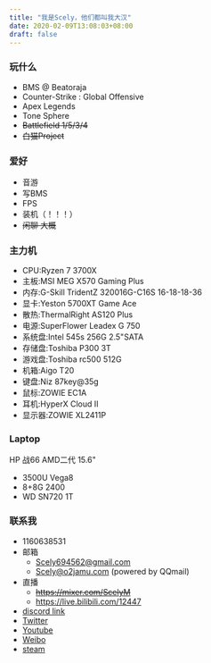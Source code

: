 ```yaml
---
title: "我是Scely，他们都叫我大汉"
date: 2020-02-09T13:08:03+08:00
draft: false
---
```

<!--more-->
### 玩什么
- BMS @ Beatoraja
- Counter-Strike : Global Offensive
- Apex Legends
- Tone Sphere
- ~~Battlefield 1/5/3/4~~
- ~~白猫Project~~
### 爱好
- 音游
- 写BMS
- FPS
- 装机（！！！）
- ~~闲聊 大概~~
### 主力机
- CPU:Ryzen 7 3700X
- 主板:MSI MEG X570 Gaming Plus
- 内存:G-Skill TridentZ 320016G-C16S 16-18-18-36
- 显卡:Yeston 5700XT Game Ace
- 散热:ThermalRight AS120 Plus
- 电源:SuperFlower Leadex G 750
- 系统盘:Intel 545s 256G 2.5"SATA
- 存储盘:Toshiba P300 3T
- 游戏盘:Toshiba rc500 512G
- 机箱:Aigo T20
- 键盘:Niz 87key@35g
- 鼠标:ZOWIE EC1A
- 耳机:HyperX Cloud II
- 显示器:ZOWIE XL2411P
### Laptop
HP 战66 AMD二代 15.6"
- 3500U Vega8
- 8+8G 2400
- WD SN720 1T
### 联系我
- 1160638531
- 邮箱
  - Scely694562@gmail.com
  - Scely@o2jamu.com (powered by QQmail)
- 直播
  - ~~https://mixer.com/ScelyM~~
  - https://live.bilibili.com/12447
- [discord link](discord.gg/9mp6h6W)
- [Twitter](https://twitter.com/ScelyM)
- [Youtube](https://www.youtube.com/channel/UCEuWgIRKyeApO6dxfca5xOg)
- [Weibo](https://weibo.com/2485089434/profile)
- [steam](https://steamcommunity.com/id/ScelyM/)